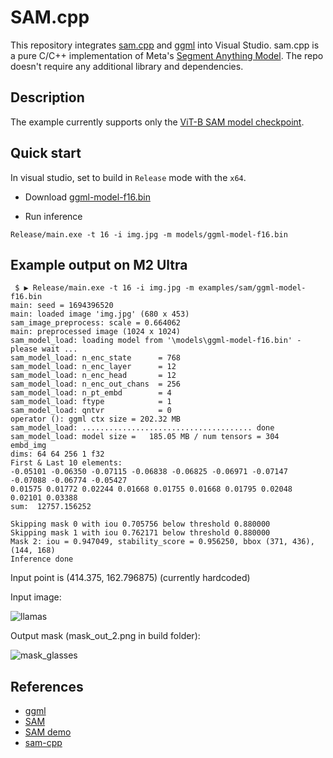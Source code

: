 # SAM.cpp

This repository integrates [sam.cpp](https://github.com/ggerganov/ggml/tree/master/examples/sam) and [ggml](https://github.com/ggerganov/ggml) into Visual Studio. sam.cpp is a pure C/C++ implementation of Meta's [Segment Anything Model](https://github.com/facebookresearch/segment-anything/). The repo doesn't require any additional library and dependencies.

## Description

The example currently supports only the [ViT-B SAM model checkpoint](https://huggingface.co/facebook/sam-vit-base).

## Quick start
In visual studio, set to build in `Release` mode with the `x64`.

- Download [ggml-model-f16.bin](https://drive.google.com/file/d/1n25nEYFyM3-Wyaliftru3IfIJB9lsJYz/view?usp=drive_link)

- Run inference
```
Release/main.exe -t 16 -i img.jpg -m models/ggml-model-f16.bin
```

## Example output on M2 Ultra
```
 $ ▶ Release/main.exe -t 16 -i img.jpg -m examples/sam/ggml-model-f16.bin
main: seed = 1694396520
main: loaded image 'img.jpg' (680 x 453)
sam_image_preprocess: scale = 0.664062
main: preprocessed image (1024 x 1024)
sam_model_load: loading model from '\models\ggml-model-f16.bin' - please wait ...
sam_model_load: n_enc_state      = 768
sam_model_load: n_enc_layer      = 12
sam_model_load: n_enc_head       = 12
sam_model_load: n_enc_out_chans  = 256
sam_model_load: n_pt_embd        = 4
sam_model_load: ftype            = 1
sam_model_load: qntvr            = 0
operator (): ggml ctx size = 202.32 MB
sam_model_load: ...................................... done
sam_model_load: model size =   185.05 MB / num tensors = 304
embd_img
dims: 64 64 256 1 f32
First & Last 10 elements:
-0.05101 -0.06350 -0.07115 -0.06838 -0.06825 -0.06971 -0.07147 -0.07088 -0.06774 -0.05427
0.01575 0.01772 0.02244 0.01668 0.01755 0.01668 0.01795 0.02048 0.02101 0.03388
sum:  12757.156252

Skipping mask 0 with iou 0.705756 below threshold 0.880000
Skipping mask 1 with iou 0.762171 below threshold 0.880000
Mask 2: iou = 0.947049, stability_score = 0.956250, bbox (371, 436), (144, 168)
Inference done
```

Input point is (414.375, 162.796875) (currently hardcoded)

Input image:

![llamas](https://user-images.githubusercontent.com/8558655/261301565-37b7bf4b-bf91-40cf-8ec1-1532316e1612.jpg)

Output mask (mask_out_2.png in build folder):

![mask_glasses](https://user-images.githubusercontent.com/8558655/263706800-47eeea30-1457-4c87-938b-8f11536c5aa7.png)

## References

- [ggml](https://github.com/ggerganov/ggml)
- [SAM](https://segment-anything.com/)
- [SAM demo](https://segment-anything.com/demo)
- [sam-cpp](https://github.com/ggerganov/ggml/tree/master/examples/sam)
